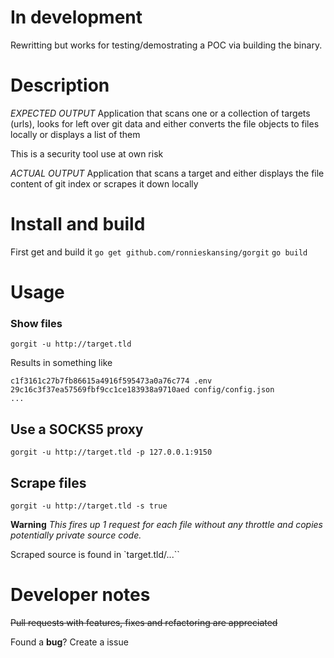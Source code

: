 # In development

Rewritting but works for testing/demostrating a POC via building the binary.

# Description

*EXPECTED OUTPUT*
Application that scans one or a collection of targets (urls), looks for left over git data and either converts the file objects to files locally or displays a list of them

This is a security tool use at own risk

*ACTUAL OUTPUT*
Application that scans a target and either displays the file content of git index or scrapes it down locally

# Install and build
First get and build it
`go get github.com/ronnieskansing/gorgit`
`go build`

# Usage
### Show files
`gorgit -u http://target.tld`

Results in something like
```
c1f3161c27b7fb86615a4916f595473a0a76c774 .env
29c16c3f37ea57569fbf9cc1ce183938a9710aed config/config.json
...
```

## Use a SOCKS5 proxy
`gorgit -u http://target.tld -p 127.0.0.1:9150`

## Scrape files
`gorgit -u http://target.tld -s true`

**Warning** *This fires up 1 request for each file without any throttle and copies potentially private source code.*

Scraped source is found in `target.tld/...``

# Developer notes
~~Pull requests with features, fixes and refactoring are appreciated~~

Found a **bug**? Create a issue

